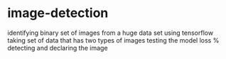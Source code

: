 # image-detection
identifying binary set of images from a huge data set using tensorflow
taking set of data that has two types of images 
testing the model loss %
detecting and declaring the image
